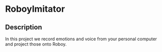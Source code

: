 # RoboyImitator

## Description

In this project we record emotions and voice from your personal computer and project
those onto Roboy.
